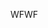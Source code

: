 <span data-ttu-id="33e30-101">WF</span><span class="sxs-lookup"><span data-stu-id="33e30-101">WF</span></span>